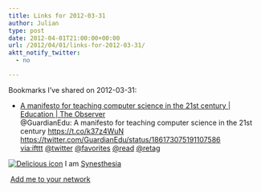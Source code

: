 ```yaml
---
title: Links for 2012-03-31
author: Julian
type: post
date: 2012-04-01T21:00:00+00:00
url: /2012/04/01/links-for-2012-03-31/
aktt_notify_twitter:
  - no

---
```

Bookmarks I&#8217;ve shared on 2012-03-31:

  * [A manifesto for teaching computer science in the 21st century | Education | The Observer][1]  
    @GuardianEdu: A manifesto for teaching computer science in the 21st century https://t.co/k37z4WuN https://twitter.com/GuardianEdu/status/186173075191107586  
    [via:ifttt][2]  [@twitter][3]  [@favorites][4]  [@read][5]  [@retag][6] 

<p class="deliciouslink">
  <a href="https://del.icio.us/synesthesia" title="See all my bookmarks on del.icio.us"><img src="https://www.synesthesia.co.uk/images/deliciousicon.jpg" alt="Delicious icon" /></a>&nbsp;I am <a href="https://del.icio.us/synesthesia" title="See all my bookmarks on del.icio.us">Synesthesia</a>
</p>

<p class="deliciouslink">
  <a href="https://del.icio.us/network?add=synesthesia" title="Add me to your del.icio.us network"><img src="https://www.synesthesia.co.uk/images/add.gif" alt="" /></a>&nbsp;<a href="https://del.icio.us/network?add=synesthesia" title="Add me to your del.icio.us network">Add me to your network</a>
</p>

 [1]: https://www.guardian.co.uk/education/2012/mar/31/manifesto-teaching-ict-education-minister?CMP=twt_fd
 [2]: https://www.delicious.com/synesthesia/via%3Aifttt
 [3]: https://www.delicious.com/synesthesia/+%40twitter
 [4]: https://www.delicious.com/synesthesia/+%40favorites
 [5]: https://www.delicious.com/synesthesia/+%40read
 [6]: https://www.delicious.com/synesthesia/+%40retag